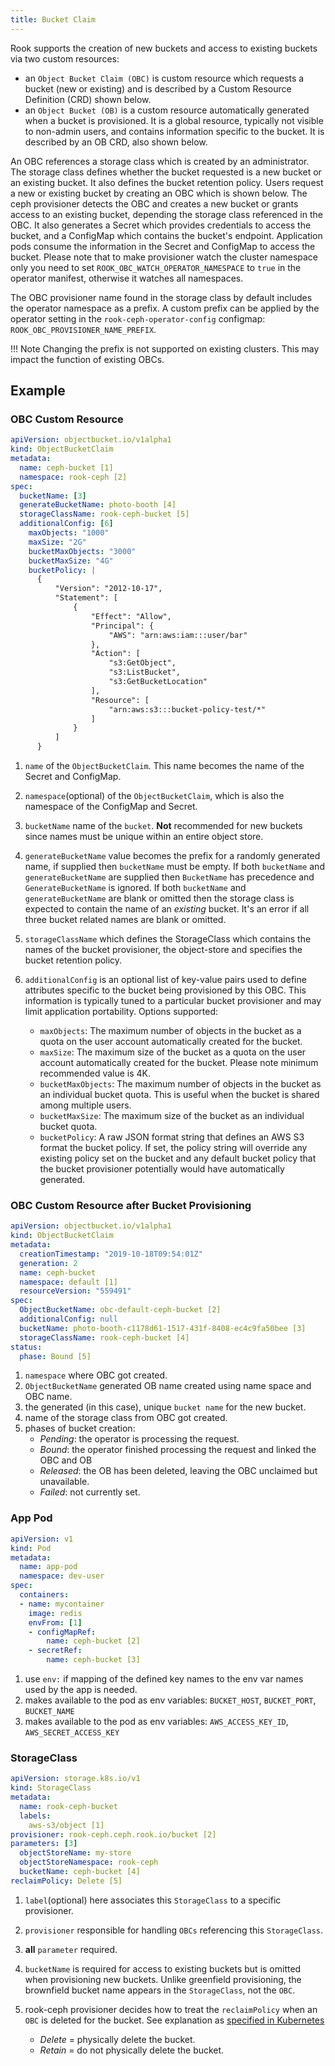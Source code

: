 ```yaml
---
title: Bucket Claim
---
```


Rook supports the creation of new buckets and access to existing buckets via two custom resources:

* an `Object Bucket Claim (OBC)` is custom resource which requests a bucket (new or existing) and is described by a Custom Resource Definition (CRD) shown below.
* an `Object Bucket (OB)` is a custom resource automatically generated when a bucket is provisioned. It is a global resource, typically not visible to non-admin users, and contains information specific to the bucket. It is described by an OB CRD, also shown below.

An OBC references a storage class which is created by an administrator. The storage class defines whether the bucket requested is a new bucket or an existing bucket. It also defines the bucket retention policy.
Users request a new or existing bucket by creating an OBC which is shown below. The ceph provisioner detects the OBC and creates a new bucket or grants access to an existing bucket, depending the storage class referenced in the OBC. It also generates a Secret which provides credentials to access the bucket, and a ConfigMap which contains the bucket's endpoint. Application pods consume the information in the Secret and ConfigMap to access the bucket. Please note that to make provisioner watch the cluster namespace only you need to set `ROOK_OBC_WATCH_OPERATOR_NAMESPACE` to `true` in the operator manifest, otherwise it watches all namespaces.

The OBC provisioner name found in the storage class by default includes the operator namespace as a prefix. A custom prefix can be applied by the operator setting in the `rook-ceph-operator-config` configmap: `ROOK_OBC_PROVISIONER_NAME_PREFIX`.

!!! Note
    Changing the prefix is not supported on existing clusters. This may impact the function of existing OBCs.

## Example

### OBC Custom Resource

```yaml
apiVersion: objectbucket.io/v1alpha1
kind: ObjectBucketClaim
metadata:
  name: ceph-bucket [1]
  namespace: rook-ceph [2]
spec:
  bucketName: [3]
  generateBucketName: photo-booth [4]
  storageClassName: rook-ceph-bucket [5]
  additionalConfig: [6]
    maxObjects: "1000"
    maxSize: "2G"
    bucketMaxObjects: "3000"
    bucketMaxSize: "4G"
    bucketPolicy: |
      {
          "Version": "2012-10-17",
          "Statement": [
              {
                  "Effect": "Allow",
                  "Principal": {
                      "AWS": "arn:aws:iam:::user/bar"
                  },
                  "Action": [
                      "s3:GetObject",
                      "s3:ListBucket",
                      "s3:GetBucketLocation"
                  ],
                  "Resource": [
                      "arn:aws:s3:::bucket-policy-test/*"
                  ]
              }
          ]
      }
```

1. `name` of the `ObjectBucketClaim`. This name becomes the name of the Secret and ConfigMap.
2. `namespace`(optional) of the `ObjectBucketClaim`, which is also the namespace of the ConfigMap and Secret.
3. `bucketName` name of the `bucket`.
**Not** recommended for new buckets since names must be unique within
an entire object store.
4. `generateBucketName` value becomes the prefix for a randomly generated name, if supplied then `bucketName` must be empty.
If both `bucketName` and `generateBucketName` are supplied then `BucketName` has precedence and `GenerateBucketName` is ignored.
If both `bucketName` and `generateBucketName` are blank or omitted then the storage class is expected to contain the name of an _existing_ bucket. It's an error if all three bucket related names are blank or omitted.
5. `storageClassName` which defines the StorageClass which contains the names of the bucket provisioner, the object-store and specifies the bucket retention policy.
6. `additionalConfig` is an optional list of key-value pairs used to define attributes specific to the bucket being provisioned by this OBC. This information is typically tuned to a particular bucket provisioner and may limit application portability. Options supported:

    * `maxObjects`: The maximum number of objects in the bucket as a quota on the user account automatically created for the bucket.
    * `maxSize`: The maximum size of the bucket as a quota on the user account automatically created for the bucket. Please note minimum recommended value is 4K.
    * `bucketMaxObjects`: The maximum number of objects in the bucket as an individual bucket quota. This is useful when the bucket is shared among multiple users.
    * `bucketMaxSize`: The maximum size of the bucket as an individual bucket quota.
    * `bucketPolicy`: A raw JSON format string that defines an AWS S3 format the bucket policy. If set, the policy string will override any existing policy set on the bucket and any default bucket policy that the bucket provisioner potentially would have automatically generated.

### OBC Custom Resource after Bucket Provisioning

```yaml
apiVersion: objectbucket.io/v1alpha1
kind: ObjectBucketClaim
metadata:
  creationTimestamp: "2019-10-18T09:54:01Z"
  generation: 2
  name: ceph-bucket
  namespace: default [1]
  resourceVersion: "559491"
spec:
  ObjectBucketName: obc-default-ceph-bucket [2]
  additionalConfig: null
  bucketName: photo-booth-c1178d61-1517-431f-8408-ec4c9fa50bee [3]
  storageClassName: rook-ceph-bucket [4]
status:
  phase: Bound [5]
```

1. `namespace` where OBC got created.
2. `ObjectBucketName` generated OB name created using name space and OBC name.
3. the generated (in this case), unique `bucket name` for the new bucket.
4. name of the storage class from OBC got created.
5. phases of bucket creation:
    * _Pending_: the operator is processing the request.
    * _Bound_: the operator finished processing the request and linked the OBC and OB
    * _Released_: the OB has been deleted, leaving the OBC unclaimed but unavailable.
    * _Failed_: not currently set.

### App Pod

```yaml
apiVersion: v1
kind: Pod
metadata:
  name: app-pod
  namespace: dev-user
spec:
  containers:
  - name: mycontainer
    image: redis
    envFrom: [1]
    - configMapRef:
        name: ceph-bucket [2]
    - secretRef:
        name: ceph-bucket [3]
```

1. use `env:` if mapping of the defined key names to the env var names used by the app is needed.
2. makes available to the pod as env variables: `BUCKET_HOST`, `BUCKET_PORT`, `BUCKET_NAME`
3. makes available to the pod as env variables: `AWS_ACCESS_KEY_ID`, `AWS_SECRET_ACCESS_KEY`

### StorageClass

```yaml
apiVersion: storage.k8s.io/v1
kind: StorageClass
metadata:
  name: rook-ceph-bucket
  labels:
    aws-s3/object [1]
provisioner: rook-ceph.ceph.rook.io/bucket [2]
parameters: [3]
  objectStoreName: my-store
  objectStoreNamespace: rook-ceph
  bucketName: ceph-bucket [4]
reclaimPolicy: Delete [5]
```

1. `label`(optional) here associates this `StorageClass` to a specific provisioner.
2. `provisioner` responsible for handling `OBCs` referencing this `StorageClass`.
3. **all** `parameter` required.
4. `bucketName` is required for access to existing buckets but is omitted when provisioning new buckets.
    Unlike greenfield provisioning, the brownfield bucket name appears in the `StorageClass`, not the `OBC`.
5. rook-ceph provisioner decides how to treat the `reclaimPolicy` when an `OBC` is deleted for the bucket. See explanation as [specified in Kubernetes](https://kubernetes.io/docs/concepts/storage/persistent-volumes/#retain)

    * _Delete_ = physically delete the bucket.
    * _Retain_ = do not physically delete the bucket.
